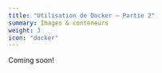 ```yaml
---
title: "Utilisation de Docker – Partie 2"
summary: Images & conteneurs
weight: 3
icon: "docker"
---
```


Coming soon!
